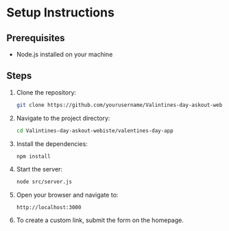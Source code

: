 # Setup Instructions

## Prerequisites
- Node.js installed on your machine

## Steps

1. Clone the repository:
    ```sh
    git clone https://github.com/yourusername/Valintines-day-askout-webiste.git
    ```

2. Navigate to the project directory:
    ```sh
    cd Valintines-day-askout-webiste/valentines-day-app
    ```

3. Install the dependencies:
    ```sh
    npm install
    ```

4. Start the server:
    ```sh
    node src/server.js
    ```

5. Open your browser and navigate to:
    ```
    http://localhost:3000
    ```

6. To create a custom link, submit the form on the homepage.
